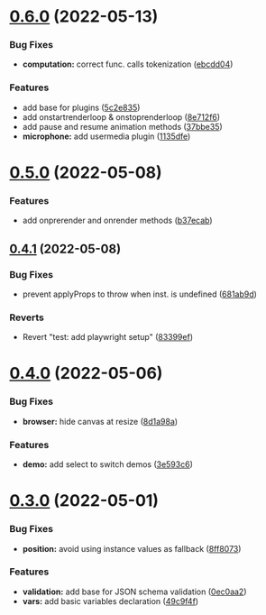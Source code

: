 # [0.6.0](https://github.com/zeropaper/foreseen/compare/v0.5.0...v0.6.0) (2022-05-13)


### Bug Fixes

* **computation:** correct func. calls tokenization ([ebcdd04](https://github.com/zeropaper/foreseen/commit/ebcdd04f0fafbb29abfde39b351e0ba8dd6676f5))


### Features

* add base for plugins ([5c2e835](https://github.com/zeropaper/foreseen/commit/5c2e8352f89b9c0b01a44a7ed97d5a8dd43c6c91))
* add onstartrenderloop & onstoprenderloop ([8e712f6](https://github.com/zeropaper/foreseen/commit/8e712f6f0e23b62106af4488c914c293c12dafd5))
* add pause and resume animation methods ([37bbe35](https://github.com/zeropaper/foreseen/commit/37bbe351310ebb384e1bb9a1060a6679385cec45))
* **microphone:** add usermedia plugin ([1135dfe](https://github.com/zeropaper/foreseen/commit/1135dfeb8b09f3a3ce4ea695f480378affcbe78d))



# [0.5.0](https://github.com/zeropaper/foreseen/compare/v0.4.1...v0.5.0) (2022-05-08)


### Features

* add onprerender and onrender methods ([b37ecab](https://github.com/zeropaper/foreseen/commit/b37ecabd92b861c74bdeeda45cd2c54fc094a4cf))



## [0.4.1](https://github.com/zeropaper/foreseen/compare/v0.4.0...v0.4.1) (2022-05-08)


### Bug Fixes

* prevent applyProps to throw when inst. is undefined ([681ab9d](https://github.com/zeropaper/foreseen/commit/681ab9d14520e3d0e3e2b209aec393ed865c75b7))


### Reverts

* Revert "test: add playwright setup" ([83399ef](https://github.com/zeropaper/foreseen/commit/83399ef76081981e17c0e2353ecf35af864984f2))



# [0.4.0](https://github.com/zeropaper/foreseen/compare/v0.3.0...v0.4.0) (2022-05-06)


### Bug Fixes

* **browser:** hide canvas at resize ([8d1a98a](https://github.com/zeropaper/foreseen/commit/8d1a98a377b4d2d79e79250b8b04e3e8e72f35a5))


### Features

* **demo:** add select to switch demos ([3e593c6](https://github.com/zeropaper/foreseen/commit/3e593c697384897c5913dbaf7f4ed51a6db2c88a))



# [0.3.0](https://github.com/zeropaper/foreseen/compare/v0.2.1...v0.3.0) (2022-05-01)


### Bug Fixes

* **position:** avoid using instance values as fallback ([8ff8073](https://github.com/zeropaper/foreseen/commit/8ff807334ad31ac5474723729f1423064b7ea8a0))


### Features

* **validation:** add base for JSON schema validation ([0ec0aa2](https://github.com/zeropaper/foreseen/commit/0ec0aa2de4484aed85c223d6676bbdda0afaa523))
* **vars:** add basic variables declaration ([49c9f4f](https://github.com/zeropaper/foreseen/commit/49c9f4f81e1c45b33e9efcc34029576eb62bb80c))




